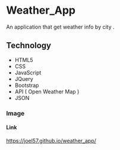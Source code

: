 # Weather_App

An application that get weather info by city .

## Technology

* HTML5
* CSS
* JavaScript
* JQuery
* Bootstrap
* API ( Open Weather Map )
* JSON
  
### Image



#### Link

https://joel57.github.io/weather_app/

  

